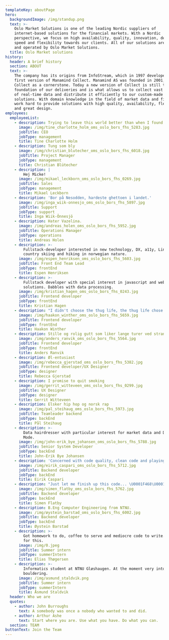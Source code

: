 ```yaml
---
templateKey: aboutPage
hero:
  backgroundImage: /img/standup.png
  text: >-
    Oslo Market Solutions is one of the leading Nordic suppliers of
    internet-based solutions for the financial markets. With a Nordic
    perspective, we focus on high availability, quality, innovation, design,
    speed and flexibility towards our clients. All of our solutions are hosted
    and operated by Oslo Market Solutions.
  title: Oslo Market solutions
history:
  header: A brief history
  section: ABOUT
  text: >-
    The company has its origins from InfoStream, which in 1997 developed the
    first version of Manamind Collect. Manamind AS was founded in 2001, with
    Collect as a cornerstone. Today a new version of Collect is still the
    foundation of our deliveries and is what allows us to collect vast amounts
    of real-time data and distribute it efficiently to our custom-made web
    solutions. With domain knowledge in the field of market data and finance, we
    work hard to provide solutions with high quality, availability, flexibility
    and great design.
employees:
  employeeList:
    - description: Trying to leave this world better than when I found it.
      image: /img/tine_charlotte_holm_oms_oslo_bors_fhs_5283.jpg
      jobTitle: CEO
      jobType: management
      title: Tine Charlotte Holm
    - description: Tung som bly
      image: /img/christian_blutecher_oms_oslo_bors_fhs_6018.jpg
      jobTitle: Project Manager
      jobType: management
      title: Christian Blütecher
    - description: |
        Hej Micke!
      image: /img/mikael_leckborn_oms_oslo_bors_fhs_0269.jpg
      jobTitle: Sales
      jobType: management
      title: Mikael Leckborn
    - description: 'Bor på Nesodden, hardeste ghettoen i landet.'
      image: /img/inga_wiik-onnesjo_oms_oslo_bors_fhs_5897.jpg
      jobTitle: Support
      jobType: support
      title: Inga Wiik-Önnesjö
    - description: Hater Vazelina.
      image: /img/andreas_holen_oms_oslo_bors_fhs_5952.jpg
      jobTitle: Operations Manager
      jobType: operations
      title: Andreas Holen
    - description: >-
        Fullstack-developer interested in new technology, DX, a11y, Linux, cross
        country skiing and hiking in norwegian nature.
      image: /img/espen_henriksen_oms_oslo_bors_fhs_5603.jpg
      jobTitle: Front End Team Lead
      jobType: frontEnd
      title: Espen Henriksen
    - description: >-
        Fullstack developer with special interest in javascript and web
        solutions. Dabbles with data processing.
      image: /img/kristian_hagen_oms_oslo_bors_fhs_0243.jpg
      jobTitle: Frontend developer
      jobType: frontEnd
      title: Kristian Hagen
    - description: "I didn't choose the thug life, the thug life chose me. \U0001F52B\U0001F525\U0001F693"
      image: /img/haakon_winther_oms_oslo_bors_fhs_5659.jpg
      jobTitle: Frontend developer
      jobType: frontEnd
      title: Haakon Winther
    - description: Stille og rolig gutt som liker lange turer ved stranden
      image: /img/anders_ranvik_oms_oslo_bors_fhs_5564.jpg
      jobTitle: Frontend developer
      jobType: frontEnd
      title: Anders Ranvik
    - description: Øl-entusiast
      image: /img/rebecca_gjerstad_oms_oslo_bors_fhs_5382.jpg
      jobTitle: Frontend developer/UX Designer
      jobType: designer
      title: Rebecca Gjerstad
    - description: I promise to quit smoking
      image: /img/gerrit_witteveen_oms_oslo_bors_fhs_0299.jpg
      jobTitle: UX Designer
      jobType: designer
      title: Gerrit Witteveen
    - description: Elsker hip hop og norsk rap
      image: /img/pal_steihaug_oms_oslo_bors_fhs_5973.jpg
      jobTitle: Teamleader backend
      jobType: backEnd
      title: Pål Steihaug
    - description: >-
        Data hairdresser with particular interest for market data and Depeche
        Mode.
      image: /img/john-erik_bye_johansen_oms_oslo_bors_fhs_5788.jpg
      jobTitle: Senior System Developer
      jobType: backEnd
      title: John-Erik Bye Johansen
    - description: 'Concerned with code quality, clean code and playing the drums.'
      image: /img/eirik_caspari_oms_oslo_bors_fhs_5712.jpg
      jobTitle: Backend developer
      jobType: backEnd
      title: Eirik Caspari
    - description: "Just let me finish up this code... \U0001F468\U0001F3FB‍\U0001F4BB"
      image: /img/simen_flatby_oms_oslo_bors_fhs_5762.jpg
      jobTitle: Backend developer
      jobType: backEnd
      title: Simen Flatby
    - description: B.Eng Computer Engineering from NTNU.
      image: /img/øystein_barstad_oms_oslo_bors_fhs_6002.jpg
      jobTitle: Backend developer
      jobType: backEnd
      title: Øystein Barstad
    - description: >-
        Got homework to do, coffee to serve and mediocre code to write. No time
        for this.
      image: /img/0.jpeg
      jobTitle: Summer intern
      jobType: summerIntern
      title: Elias Thøgersen
    - description: >-
        Informatics student at NTNU Gløshaugen. At the moment very into
        bouldering.
      image: /img/asmund_staldvik.png
      jobTitle: Summer intern
      jobType: summerIntern
      title: Åsmund Staldvik
  header: Who we are
  quotes:
    - author: John Burroughs
      text: A somebody was once a nobody who wanted to and did.
    - author: Arthur Ashe
      text: Start where you are. Use what you have. Do what you can.
  section: TEAM
buttonText: Join the Team
---
```

